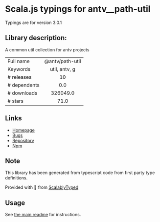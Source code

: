 
# Scala.js typings for antv__path-util

Typings are for version 3.0.1

## Library description:
A common util collection for antv projects

|                    |                 |
| ------------------ | :-------------: |
| Full name          | @antv/path-util |
| Keywords           | util, antv, g |
| # releases         | 10 |
| # dependents       | 0.0 |
| # downloads        | 326049.0 |
| # stars            | 71.0 |

## Links
- [Homepage](https://github.com/antvis/util#readme)
- [Bugs](https://github.com/antvis/util/issues)
- [Repository](https://github.com/antvis/util)
- [Npm](https://www.npmjs.com/package/%40antv%2Fpath-util)
    


## Note
This library has been generated from typescript code from first party type definitions.

Provided with :purple_heart: from [ScalablyTyped](https://github.com/oyvindberg/ScalablyTyped)

## Usage
See [the main readme](../../readme.md) for instructions.


